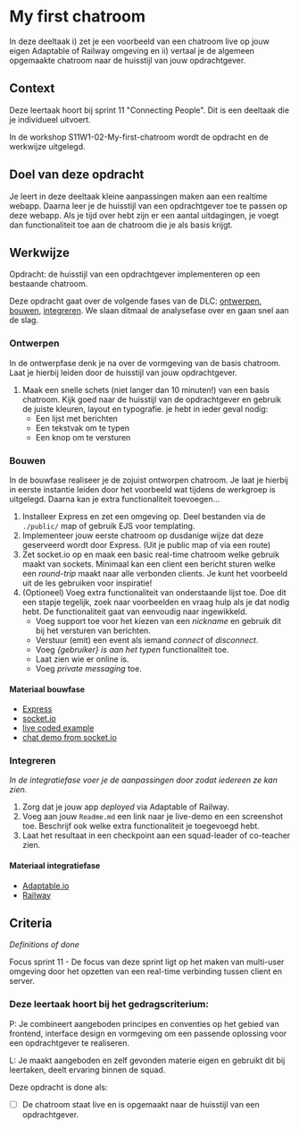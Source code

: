 # My first chatroom

In deze deeltaak i) zet je een voorbeeld van een chatroom live op jouw eigen Adaptable of Railway omgeving en ii) vertaal je de algemeen opgemaakte chatroom naar de huisstijl van jouw opdrachtgever.

## Context

Deze leertaak hoort bij sprint 11 "Connecting People". Dit is een deeltaak die je individueel uitvoert.

In de workshop S11W1-02-My-first-chatroom wordt de opdracht en de werkwijze uitgelegd.

## Doel van deze opdracht

Je leert in deze deeltaak kleine aanpassingen maken aan een realtime webapp. Daarna leer je de huisstijl van een opdrachtgever toe te passen op deze webapp. Als je tijd over hebt zijn er een aantal uitdagingen, je voegt dan functionaliteit toe aan de chatroom die je als basis krijgt.

## Werkwijze

Opdracht: de huisstijl van een opdrachtgever implementeren op een bestaande chatroom.

Deze opdracht gaat over de volgende fases van de DLC: [ontwerpen](#ontwerpen), [bouwen](#bouwen), [integreren](#integreren). We slaan ditmaal de analysefase over en gaan snel aan de slag.

### Ontwerpen

In de ontwerpfase denk je na over de vormgeving van de basis chatroom. Laat je hierbij leiden door de huisstijl van jouw opdrachtgever.

1. Maak een snelle schets (niet langer dan 10 minuten!) van een basis chatroom. Kijk goed naar de huisstijl van de opdrachtgever en gebruik de juiste kleuren, layout en typografie. je hebt in ieder geval nodig:
    - Een lijst met berichten
    - Een tekstvak om te typen
    - Een knop om te versturen

### Bouwen

In de bouwfase realiseer je de zojuist ontworpen chatroom. Je laat je hierbij in eerste instantie leiden door het voorbeeld wat tijdens de werkgroep is uitgelegd. Daarna kan je extra functionaliteit toevoegen…

1. Installeer Express en zet een omgeving op. Deel bestanden via de ```./public/``` map of gebruik EJS voor templating.
2. Implementeer jouw eerste chatroom op dusdanige wijze dat deze geserveerd wordt door Express. (Uit je public map of via een route)
3. Zet socket.io op en maak een basic real-time chatroom welke gebruik maakt van sockets. Minimaal kan een client een bericht sturen welke een *round-trip* maakt naar alle verbonden clients. Je kunt het voorbeeld uit de les gebruiken voor inspiratie!
5. (Optioneel) Voeg extra functionaliteit van onderstaande lijst toe. Doe dit een stapje tegelijk, zoek naar voorbeelden en vraag hulp als je dat nodig hebt. De functionaliteit gaat van eenvoudig naar ingewikkeld.
	- Voeg support toe voor het kiezen van een *nickname* en gebruik dit bij het versturen van berichten.
	- Verstuur (emit) een event als iemand *connect* of *disconnect*.
	- Voeg *{gebruiker} is aan het typen* functionaliteit toe.
	- Laat zien wie er online is.
	- Voeg *private messaging* toe.

#### Materiaal bouwfase

- [Express](https://expressjs.com/en/4x/api.html)
- [socket.io](https://socket.io/)
- [live coded example](https://github.com/ju5tu5/barebonechat)
- [chat demo from socket.io](https://socket.io/get-started/chat/)

### Integreren
*In de integratiefase voer je de aanpassingen door zodat iedereen ze kan zien.*

1. Zorg dat je jouw app *deployed* via Adaptable of Railway.
2. Voeg aan jouw ```Readme.md``` een link naar je live-demo en een screenshot toe. Beschrijf ook welke extra functionaliteit je toegevoegd hebt.
3. Laat het resultaat in een checkpoint aan een squad-leader of co-teacher zien.

#### Materiaal integratiefase

- [Adaptable.io](https://adaptable.io/)
- [Railway](https://railway.app/)

## Criteria
*Definitions of done*

Focus sprint 11 - De focus van deze sprint ligt op het maken van multi-user omgeving door het opzetten van een real-time verbinding tussen client en server. 

### Deze leertaak hoort bij het gedragscriterium:

P: Je combineert aangeboden principes en conventies op het gebied van frontend, interface design en vormgeving om een passende oplossing voor een opdrachtgever te realiseren.

L: Je maakt aangeboden en zelf gevonden materie eigen en gebruikt dit bij leertaken, deelt ervaring binnen de squad.

Deze opdracht is done als:

- [ ] De chatroom staat live en is opgemaakt naar de huisstijl van een opdrachtgever.
